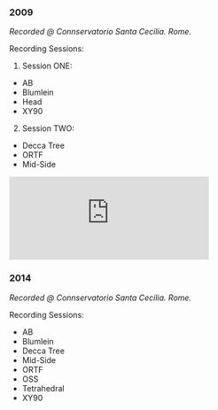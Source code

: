 ### 2009

_Recorded @ Connservatorio Santa Cecilia. Rome._

Recording Sessions:
1. Session ONE:
  - AB
  - Blumlein
  - Head
  - XY90
2. Session TWO:
  - Decca Tree
  - ORTF
  - Mid-Side

<iframe width="360" src="https://www.youtube.com/embed/k8-sse-1QCg" frameborder="0" allow="accelerometer; autoplay; encrypted-media; gyroscope; picture-in-picture" allowfullscreen></iframe>

### 2014

_Recorded @ Connservatorio Santa Cecilia. Rome._

Recording Sessions:

- AB
- Blumlein
- Decca Tree
- Mid-Side
- ORTF
- OSS
- Tetrahedral
- XY90
